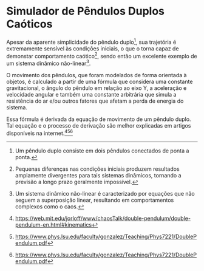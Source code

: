 # Simulador de Pêndulos Duplos Caóticos

Apesar da aparente simplicidade do pêndulo duplo[^1], sua trajetória é extremamente sensível às condições iniciais, o que o torna capaz de demonstar comportamento caótico[^2], sendo então um excelente exemplo de um sistema dinâmico não-linear[^3].

O movimento dos pêndulos, que foram modelados de forma orientada à objetos, é calculado a partir de uma fórmula que considera uma constante gravitacional, o ângulo do pêndulo em relação ao eixo Y, a aceleração e velocidade angular e também uma constante arbitrária que simula a resistência do ar e/ou outros fatores que afetam a perda de energia do sistema.

Essa fórmula é derivada da equação de movimento de um pêndulo duplo. Tal equação e o processo de derivação são melhor explicadas em artigos disponíveis na internet.[^4][^5][^6]

[^1]: Um pêndulo duplo consiste em dois pêndulos conectados de ponta a ponta.
[^2]: Pequenas diferenças nas condições iniciais produzem resultados amplamente divergentes para tais sistemas dinâmicos, tornando a previsão a longo prazo geralmente impossível.
[^3]: Um sistema dinâmico não-linear é caracterizado por equações que não seguem a superposição linear, resultando em comportamentos complexos como o caos.
[^4]: https://web.mit.edu/jorloff/www/chaosTalk/double-pendulum/double-pendulum-en.html#kinematics
[^5]: https://www.phys.lsu.edu/faculty/gonzalez/Teaching/Phys7221/DoublePendulum.pdf
[^6]: https://www.phys.lsu.edu/faculty/gonzalez/Teaching/Phys7221/DoublePendulum.pdf
